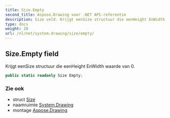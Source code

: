 ```yaml
---
title: Size.Empty
second_title: Aspose.Drawing voor .NET API-referentie
description: Size veld. Krijgt eenSize structuur die eenHeight EnWidth waarde van 0.
type: docs
weight: 20
url: /nl/net/system.drawing/size/empty/
---
```

## Size.Empty field

Krijgt eenSize structuur die eenHeight EnWidth waarde van 0.

```csharp
public static readonly Size Empty;
```

### Zie ook

* struct [Size](../)
* naamruimte [System.Drawing](../../size/)
* montage [Aspose.Drawing](../../../)


